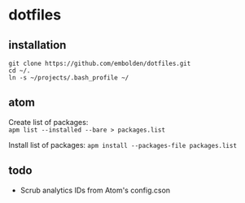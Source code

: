 # dotfiles

## installation
`git clone https://github.com/embolden/dotfiles.git`  
`cd ~/.`  
`ln -s ~/projects/.bash_profile ~/`

## atom
Create list of packages:  
`apm list --installed --bare > packages.list`

Install list of packages:
`apm install --packages-file packages.list`

## todo
- Scrub analytics IDs from Atom's config.cson
